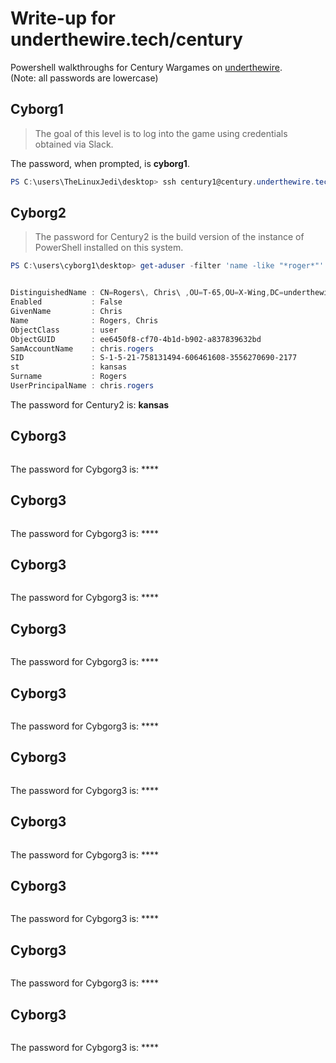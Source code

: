 # Write-up for underthewire.tech/century
Powershell walkthroughs for Century Wargames on [underthewire](https://underthewire.tech/wargames).  
(Note: all passwords are lowercase)

## Cyborg1
> The goal of this level is to log into the game using credentials obtained via Slack.

The password, when prompted, is **cyborg1**.
```powershell
PS C:\users\TheLinuxJedi\desktop> ssh century1@century.underthewire.tech -p 22
```

## Cyborg2
> The password for Century2 is the build version of the instance of PowerShell installed on this system.
```powershell
PS C:\users\cyborg1\desktop> get-aduser -filter 'name -like "*roger*"' -Properties st


DistinguishedName : CN=Rogers\, Chris\ ,OU=T-65,OU=X-Wing,DC=underthewire,DC=tech
Enabled           : False
GivenName         : Chris
Name              : Rogers, Chris
ObjectClass       : user
ObjectGUID        : ee6450f8-cf70-4b1d-b902-a837839632bd
SamAccountName    : chris.rogers
SID               : S-1-5-21-758131494-606461608-3556270690-2177
st                : kansas
Surname           : Rogers
UserPrincipalName : chris.rogers
```
The password for Century2 is: **kansas**

## Cyborg3
>

```powershell

```
The password for Cybgorg3 is: ****


## Cyborg3
>

```powershell

```
The password for Cybgorg3 is: ****


## Cyborg3
>

```powershell

```
The password for Cybgorg3 is: ****


## Cyborg3
>

```powershell

```
The password for Cybgorg3 is: ****


## Cyborg3
>

```powershell

```
The password for Cybgorg3 is: ****


## Cyborg3
>

```powershell

```
The password for Cybgorg3 is: ****


## Cyborg3
>

```powershell

```
The password for Cybgorg3 is: ****


## Cyborg3
>

```powershell

```
The password for Cybgorg3 is: ****


## Cyborg3
>

```powershell

```
The password for Cybgorg3 is: ****


## Cyborg3
>

```powershell

```
The password for Cybgorg3 is: ****


